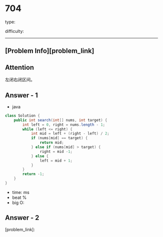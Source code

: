 
# 704
type:

difficulty:

---

## [Problem Info][problem_link]

## Attention
左闭右闭区间。

## Answer - 1

- java
```java
class Solution {
    public int search(int[] nums, int target) {
        int left = 0, right = nums.length - 1;
        while (left <= right) {
            int mid = left + (right - left) / 2;
            if (nums[mid] == target) {
                return mid;
            } else if (nums[mid] > target) {
                right = mid -1;
            } else {
                left = mid + 1;
            }
        }
        return -1;
    }
}
```

- time: ms
- beat %
- big O:

## Answer - 2

[problem_link]:

